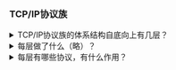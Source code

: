 ### TCP/IP协议族
<details><summary>TCP/IP协议族的体系结构自底向上有几层？</summary>
  
- 数据链路层、网络层、传输层、应用层
</details>

<details><summary>每层做了什么（略）？</summary>
  
- 数据链路层：实现了网卡接口的网络驱动程序在物理媒介上的传输。
- 网络层：网络层实现数据包的选路和转发。
- 传输层：传输层为两台主机上的应用程序提供端到端的通信。
- 应用层：为用户提供应用程序的相关服务。
</details>

<details><summary>每层有哪些协议，有什么作用？</summary>
  
- 
</details>
